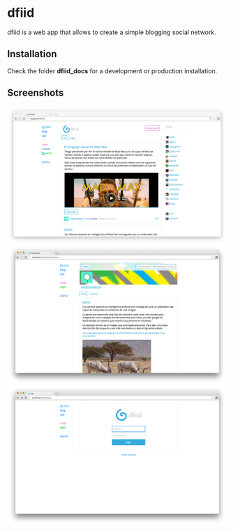 # dfiid

dfiid is a web app that allows to create a simple blogging social network.

## Installation

Check the folder **dfiid_docs** for a development or production installation.

## Screenshots

![screenshot_1](https://raw.githubusercontent.com/ellipticaldoor/dfiid/master/resources/screenshots/screenshot_1.png)
![screenshot_2](https://raw.githubusercontent.com/ellipticaldoor/dfiid/master/resources/screenshots/screenshot_2.png)
![screenshot_3](https://raw.githubusercontent.com/ellipticaldoor/dfiid/master/resources/screenshots/screenshot_3.png)
